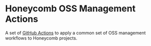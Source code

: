 # Honeycomb OSS Management Actions

A set of [GitHub Actions](https://docs.github.com/en/free-pro-team@latest/actions/creating-actions/creating-a-javascript-action) to apply a common set of OSS management workflows to Honeycomb projects.
